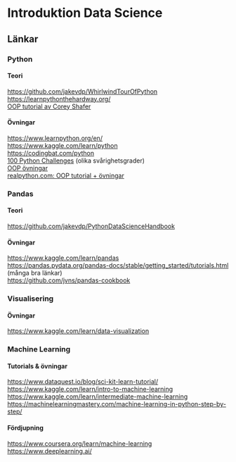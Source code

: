 # Introduktion Data Science

## Länkar
### **Python**
#### **Teori**
https://github.com/jakevdp/WhirlwindTourOfPython  
https://learnpythonthehardway.org/  
[OOP tutorial av Corey Shafer](https://www.youtube.com/playlist?list=PL-osiE80TeTsqhIuOqKhwlXsIBIdSeYtc)
#### **Övningar**
https://www.learnpython.org/en/  
https://www.kaggle.com/learn/python  
https://codingbat.com/python  
[100 Python Challenges](https://github.com/zhiwehu/Python-programming-exercises/blob/master/100%2B%20Python%20challenging%20programming%20exercises.txt) (olika svårighetsgrader)  
[OOP övningar](https://erlerobotics.gitbooks.io/erle-robotics-learning-python-gitbook-free/classes/exercisesclasses.html)  
[realpython.com: OOP tutorial + övningar](https://realpython.com/python3-object-oriented-programming/)

### **Pandas**
#### **Teori**
https://github.com/jakevdp/PythonDataScienceHandbook  

#### **Övningar**
https://www.kaggle.com/learn/pandas  
https://pandas.pydata.org/pandas-docs/stable/getting_started/tutorials.html (många bra länkar)  
https://github.com/jvns/pandas-cookbook  

### **Visualisering**
#### **Övningar**

https://www.kaggle.com/learn/data-visualization

### **Machine Learning**

#### **Tutorials & övningar**
https://www.dataquest.io/blog/sci-kit-learn-tutorial/
https://www.kaggle.com/learn/intro-to-machine-learning  
https://www.kaggle.com/learn/intermediate-machine-learning  
https://machinelearningmastery.com/machine-learning-in-python-step-by-step/

#### **Fördjupning**
https://www.coursera.org/learn/machine-learning  
https://www.deeplearning.ai/  

